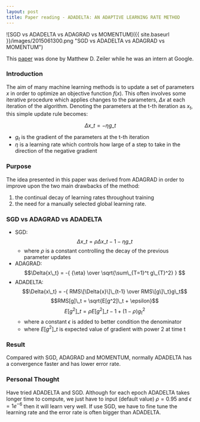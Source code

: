 ```yaml
---
layout: post
title: Paper reading - ADADELTA: AN ADAPTIVE LEARNING RATE METHOD
---
```


![SGD vs ADADELTA vs ADAGRAD vs MOMENTUM]({{ site.baseurl }}/images/2015061300.png "SGD vs ADADELTA vs ADAGRAD vs MOMENTUM")

This [paper](http://www.matthewzeiler.com/pubs/googleTR2012/googleTR2012.pdf) was done by Matthew D. Zeiler while he was an intern at Google. 

### Introduction

The aim of many machine learning methods is to update a set of parameters $x$ in order to optimize an objective function $f(x)$.
This often involves some iterative procedure which applies changes to the parameters, $\Delta{x}$ at each iteration of the algorithm. 
Denoting the parameters at the t-th iteration as $x_t$, this simple update rule becomes:

$$\Delta{x\_t} = - \eta{g\_t}$$

- $g_t$ is the gradient of the parameters at the t-th iteration
- $η$ is a learning rate which controls how large of a step to take in the direction of the negative gradient


### Purpose

The idea presented in this paper was derived from ADAGRAD in order to improve upon the two main drawbacks of the method:

1. the continual decay of learning rates throughout training
2. the need for a manually selected global learning rate.

### SGD vs ADAGRAD vs ADADELTA

- SGD: $$\Delta{x\_t} = \rho{\Delta{x\_{t-1}}} - \eta{g\_t} $$
  - where $\rho$ is a constant controlling the decay of the previous parameter updates
- ADAGRAD: $$\Delta{x\_t} = -{ {\eta} \over \sqrt{\sum\_{T=1}^t g\_{T}^2} } $$
- ADADELTA: $$\Delta{x\_t} = -{ RMS\[\Delta{x}\]\_{t-1} \over RMS\[g\]\_t}g\_t$$
$$RMS[g]\_t = \sqrt{E[g^2]\_t + \epsilon}$$
$$E[g^2]\_t = \rho{E[g^2]\_{t-1} } + (1-\rho)g_{t}^2$$
  - where a constant $\epsilon$ is added to better condition the denominator
  - where $E[g^2]\_t$ is expected value of gradient with power 2 at time t

### Result

Compared with SGD, ADAGRAD and MOMENTUM, normally ADADELTA has a convergence faster and has lower error rate.

### Personal Thought

Have tried ADADELTA and SGD. Although for each epoch ADADELTA takes longer time to compute, we just have to input (default value) 
$\rho = 0.95$ and $\epsilon = 1e^{-6}$ then it will learn very well. If use SGD, we have to fine tune the learning
rate and the error rate is often bigger than ADADELTA. 
